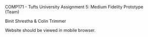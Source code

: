 COMP171 - Tufts University
Assignment 5: Medium Fidelity Prototype (Team)

Binit Shrestha & Colin Trimmer

Website should be viewed in mobile browser.
